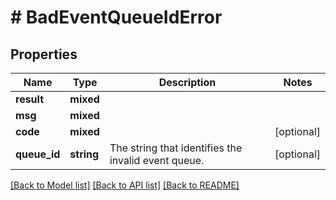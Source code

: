 # # BadEventQueueIdError

## Properties

Name | Type | Description | Notes
------------ | ------------- | ------------- | -------------
**result** | **mixed** |  |
**msg** | **mixed** |  |
**code** | **mixed** |  | [optional]
**queue_id** | **string** | The string that identifies the invalid event queue. | [optional]

[[Back to Model list]](../../README.md#models) [[Back to API list]](../../README.md#endpoints) [[Back to README]](../../README.md)
